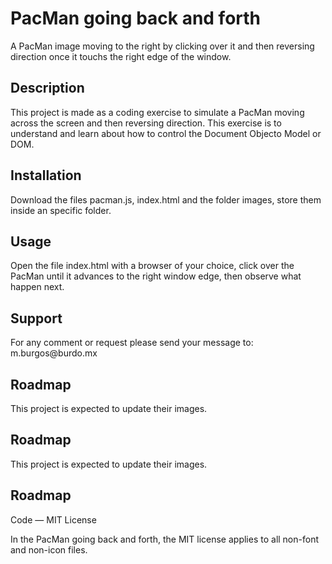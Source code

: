 # PacMan going back and forth
A PacMan image moving to the right by clicking over it and then reversing direction once it touchs the right edge of the window.
## Description

<p>This project is made as a coding exercise to simulate a PacMan moving across the screen and then reversing direction. This exercise is to understand and learn about how to control the Document Objecto Model or DOM.  </p>

## Installation

<p>Download the files pacman.js, index.html and the folder images, store them inside an specific folder.</p>

## Usage

<p>Open the file index.html with a browser of your choice, click over the PacMan until it advances to the right window edge, then observe what happen next. </p>

## Support

<p>For any comment or request please send your message to: m.burgos@burdo.mx</p>

## Roadmap

<p>This project is expected to update their images.</p>

## Roadmap

<p>This project is expected to update their images.</p>

## Roadmap

<p>Code — MIT License</p>
<p>In the PacMan going back and forth, the MIT license applies to all non-font and non-icon files.</p>
